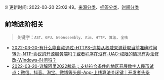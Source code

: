 :alarm_clock: 更新时间: 2022-03-20 23:02:49。[来源分类](../README.md)、[标签分类](../TAGS.md)、[时间分类](../TIMELINE.md)

## 前端进阶相关


> 关键字：`AST`、`GPU`、`WebAssembly`、`Vim`、`HTTP`、`算法`、`全栈`



- [2022-03-20-有什么能自动通过-HTTPS-连接从权威来源获取当前准确时间转为-NTP-协议的开源服务端吗？或者程序在没有-UAC-权限的情况有办法修改-Windows-时间吗？](https://www.v2ex.com/t/841734) 
- [2022-03-20-详解阿里2022裁员；支持符合条件的地区开展数字人民币试点；微信、抖音、淘宝、微博等头部-App-上线算法关闭键｜开发者头条](https://toutiao.io/k/7d5jfrx) 